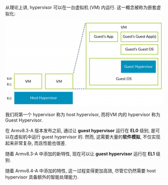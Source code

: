 
从理论上讲, hypervisor 可以在一台虚拟机 (VM) 内运行. 这一概念被称为嵌套虚拟化:

<div align='center'>
<img src="./images/2025-02-22-15-44-23.png"/>
</div>

我们将第一个 hypervisor 称为 host hypervisor, 而将VM 内的 hypervisor 称为Guest Hypervisor.

在 Armv8.3-A 版本发布之前, 通过让 **guest hypervisor** 运行在 **EL0** 级别, 是可以在虚拟机中运行 guest hypervisor 的. 然而, 这需要大量的**软件模拟**, 不仅实现起来非常复杂, 而且性能也很差.

随着 Armv8.3-A 中添加的新特性, 现在可以让 **guest hypervisor** 运行在 **EL1** 级别.

随着 Armv8.4-A 中添加的特性, 这一过程变得更加高效, 尽管它仍然需要 host hypervisor 具备额外的智能处理能力.
